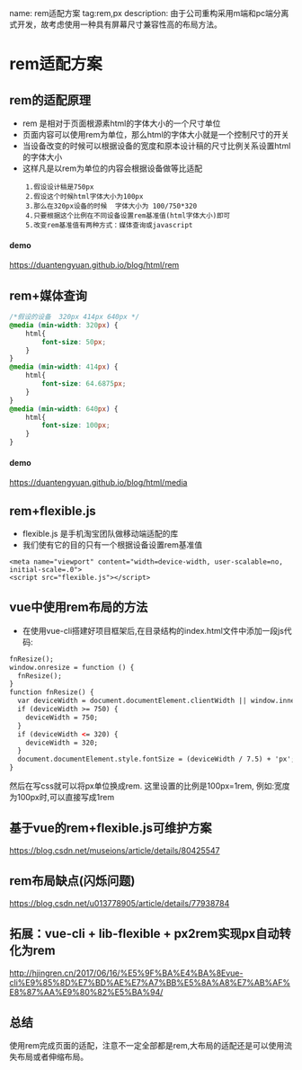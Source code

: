 name: rem适配方案
tag:rem,px
description: 由于公司重构采用m端和pc端分离式开发，故考虑使用一种具有屏幕尺寸兼容性高的布局方法。


# rem适配方案

## rem的适配原理

- rem 是相对于页面根源素html的字体大小的一个尺寸单位
- 页面内容可以使用rem为单位，那么html的字体大小就是一个控制尺寸的开关
- 当设备改变的时候可以根据设备的宽度和原本设计稿的尺寸比例关系设置html的字体大小
- 这样凡是以rem为单位的内容会根据设备做等比适配

```text
    1.假设设计稿是750px
    2.假设这个时候html字体大小为100px
    3.那么在320px设备的时候  字体大小为 100/750*320
    4.只要根据这个比例在不同设备设置rem基准值(html字体大小)即可
    5.改变rem基准值有两种方式：媒体查询或javascript
```
#### demo

https://duantengyuan.github.io/blog/html/rem




## rem+媒体查询

```css
/*假设的设备  320px 414px 640px */
@media (min-width: 320px) {
    html{
        font-size: 50px;
    }
}
@media (min-width: 414px) {
    html{
        font-size: 64.6875px;
    }
}
@media (min-width: 640px) {
    html{
        font-size: 100px;
    }
}
```
#### demo

https://duantengyuan.github.io/blog/html/media



## rem+flexible.js

- flexible.js 是手机淘宝团队做移动端适配的库
- 我们使有它的目的只有一个根据设备设置rem基准值

```
<meta name="viewport" content="width=device-width, user-scalable=no, initial-scale=.0">
<script src="flexible.js"></script>
```

## vue中使用rem布局的方法
- 在使用vue-cli搭建好项目框架后,在目录结构的index.html文件中添加一段js代码:

``` html
fnResize();
window.onresize = function () {
  fnResize();
}
function fnResize() {
  var deviceWidth = document.documentElement.clientWidth || window.innerWidth;
  if (deviceWidth >= 750) {
    deviceWidth = 750;
  }
  if (deviceWidth <= 320) {
    deviceWidth = 320;
  }
  document.documentElement.style.fontSize = (deviceWidth / 7.5) + 'px';
}

```
然后在写css就可以将px单位换成rem.
这里设置的比例是100px=1rem,
例如:宽度为100px时,可以直接写成1rem


## 基于vue的rem+flexible.js可维护方案

https://blog.csdn.net/museions/article/details/80425547

## rem布局缺点(闪烁问题)

https://blog.csdn.net/u013778905/article/details/77938784

## 拓展：vue-cli + lib-flexible + px2rem实现px自动转化为rem

http://hjingren.cn/2017/06/16/%E5%9F%BA%E4%BA%8Evue-cli%E9%85%8D%E7%BD%AE%E7%A7%BB%E5%8A%A8%E7%AB%AF%E8%87%AA%E9%80%82%E5%BA%94/


## 总结

使用rem完成页面的适配，注意不一定全部都是rem,大布局的适配还是可以使用流失布局或者伸缩布局。